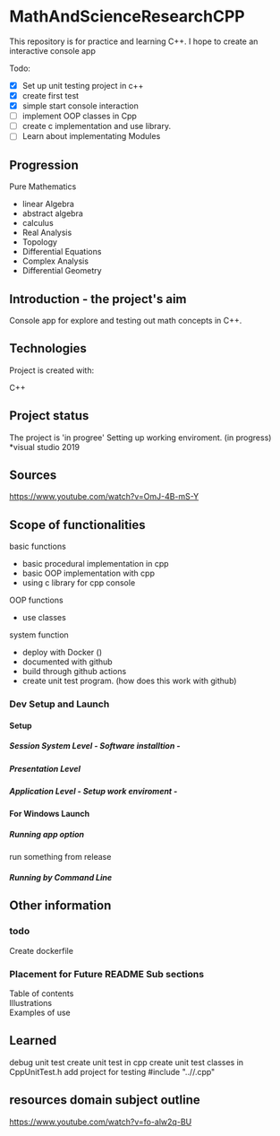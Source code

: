 # MathAndScienceResearchCPP
This repository is for practice and learning C++. I hope to create an interactive console app 

 
 
 Todo:  
-[X] Set up unit testing project in c++   
-[X] create first test  
-[X] simple start console interaction  
-[ ] implement OOP classes in Cpp  
-[ ] create c implementation and use library.   
-[ ] Learn about implementating Modules     

## Progression
Pure Mathematics  
 * linear Algebra  
 * abstract algebra  
 * calculus
 * Real Analysis
 * Topology
 * Differential Equations  
 * Complex Analysis  
 * Differential Geometry  


## Introduction - the project's aim  
Console app for explore and testing out math concepts in C++.   

## Technologies
Project is created with:  

C++

## Project status
The project is 'in progree' 
Setting up working enviroment. (in progress)  
 *visual studio 2019  

   

## Sources  
https://www.youtube.com/watch?v=OmJ-4B-mS-Y  

## Scope of functionalities
basic functions  
* basic procedural implementation in cpp
* basic OOP implementation with cpp
* using c library for cpp console  

OOP functions
* use classes

system function  

* deploy with Docker ()  
* documented with github    
* build through github actions  
* create unit test program. (how does this work with github)



### Dev Setup and Launch
#### Setup
##### Session System Level - Software installtion  - 

##### Presentation Level      

##### Application Level  - Setup work enviroment -




#### For Windows Launch

##### Running app option
run something from release
  

##### Running by Command Line 


## Other information
### todo
Create dockerfile  

### Placement for Future README Sub sections  
Table of contents  
Illustrations  
Examples of use  


## Learned
debug unit test
create unit test in cpp
create unit test classes in CppUnitTest.h
add project for testing \#include "../<project>/<file>.cpp"



## resources domain subject outline
https://www.youtube.com/watch?v=fo-alw2q-BU  
